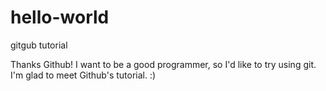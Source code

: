 # hello-world
gitgub tutorial

Thanks Github! 
I want to be a good programmer, so I'd like to try using git.
I'm glad to meet Github's tutorial. :)
